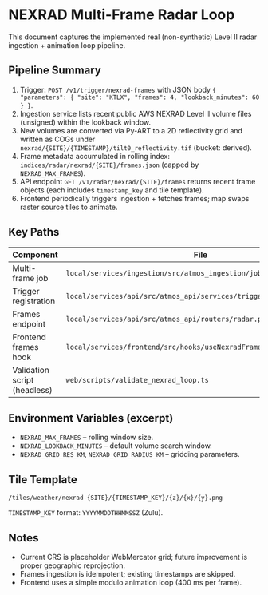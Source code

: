 # NEXRAD Multi-Frame Radar Loop

This document captures the implemented real (non-synthetic) Level II radar ingestion + animation loop pipeline.

## Pipeline Summary

1. Trigger: `POST /v1/trigger/nexrad-frames` with JSON body `{ "parameters": { "site": "KTLX", "frames": 4, "lookback_minutes": 60 } }`.
2. Ingestion service lists recent public AWS NEXRAD Level II volume files (unsigned) within the lookback window.
3. New volumes are converted via Py-ART to a 2D reflectivity grid and written as COGs under `nexrad/{SITE}/{TIMESTAMP}/tilt0_reflectivity.tif` (bucket: derived).
4. Frame metadata accumulated in rolling index: `indices/radar/nexrad/{SITE}/frames.json` (capped by `NEXRAD_MAX_FRAMES`).
5. API endpoint `GET /v1/radar/nexrad/{SITE}/frames` returns recent frame objects (each includes `timestamp_key` and tile template).
6. Frontend periodically triggers ingestion + fetches frames; map swaps raster source tiles to animate.

## Key Paths

| Component | File |
|-----------|------|
| Multi-frame job | `local/services/ingestion/src/atmos_ingestion/jobs/nexrad_level2.py` |
| Trigger registration | `local/services/api/src/atmos_api/services/triggers.py` |
| Frames endpoint | `local/services/api/src/atmos_api/routers/radar.py` |
| Frontend frames hook | `local/services/frontend/src/hooks/useNexradFrames.ts` |
| Validation script (headless) | `web/scripts/validate_nexrad_loop.ts` |

## Environment Variables (excerpt)

* `NEXRAD_MAX_FRAMES` – rolling window size.
* `NEXRAD_LOOKBACK_MINUTES` – default volume search window.
* `NEXRAD_GRID_RES_KM`, `NEXRAD_GRID_RADIUS_KM` – gridding parameters.

## Tile Template

`/tiles/weather/nexrad-{SITE}/{TIMESTAMP_KEY}/{z}/{x}/{y}.png`

`TIMESTAMP_KEY` format: `YYYYMMDDTHHMMSSZ` (Zulu).

## Notes

* Current CRS is placeholder WebMercator grid; future improvement is proper geographic reprojection.
* Frames ingestion is idempotent; existing timestamps are skipped.
* Frontend uses a simple modulo animation loop (400 ms per frame).
